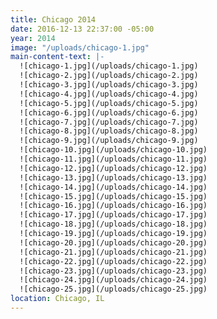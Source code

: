 ```yaml
---
title: Chicago 2014
date: 2016-12-13 22:37:00 -05:00
year: 2014
image: "/uploads/chicago-1.jpg"
main-content-text: |-
  ![chicago-1.jpg](/uploads/chicago-1.jpg)
  ![chicago-2.jpg](/uploads/chicago-2.jpg)
  ![chicago-3.jpg](/uploads/chicago-3.jpg)
  ![chicago-4.jpg](/uploads/chicago-4.jpg)
  ![chicago-5.jpg](/uploads/chicago-5.jpg)
  ![chicago-6.jpg](/uploads/chicago-6.jpg)
  ![chicago-7.jpg](/uploads/chicago-7.jpg)
  ![chicago-8.jpg](/uploads/chicago-8.jpg)
  ![chicago-9.jpg](/uploads/chicago-9.jpg)
  ![chicago-10.jpg](/uploads/chicago-10.jpg)
  ![chicago-11.jpg](/uploads/chicago-11.jpg)
  ![chicago-12.jpg](/uploads/chicago-12.jpg)
  ![chicago-13.jpg](/uploads/chicago-13.jpg)
  ![chicago-14.jpg](/uploads/chicago-14.jpg)
  ![chicago-15.jpg](/uploads/chicago-15.jpg)
  ![chicago-16.jpg](/uploads/chicago-16.jpg)
  ![chicago-17.jpg](/uploads/chicago-17.jpg)
  ![chicago-18.jpg](/uploads/chicago-18.jpg)
  ![chicago-19.jpg](/uploads/chicago-19.jpg)
  ![chicago-20.jpg](/uploads/chicago-20.jpg)
  ![chicago-21.jpg](/uploads/chicago-21.jpg)
  ![chicago-22.jpg](/uploads/chicago-22.jpg)
  ![chicago-23.jpg](/uploads/chicago-23.jpg)
  ![chicago-24.jpg](/uploads/chicago-24.jpg)
  ![chicago-25.jpg](/uploads/chicago-25.jpg)
location: Chicago, IL
---
```


